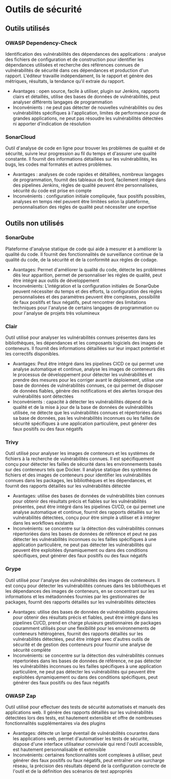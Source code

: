 # Outils de sécurité

## Outils utilisés

### OWASP Dependency-Check

Identification des vulnérabilités des dépendances des applications : analyse des fichiers de configuration et de construction pour identifier les dépendances utilisées et recherche des références connues de vulnérabilités de sécurité dans ces dépendances et production d'un rapport. L'éditeur travaille indépendament, lis le rapport et génère des métriques, résultats, la tendance qu'il extraie du rapport.

- Avantages : open source, facile à utiliser, plugin sur Jenkins, rapports clairs et détaillés, utilise des bases de données de vulnérabilités, peut analyser différents langages de programmation
- Inconvénients : ne peut pas détecter de nouvelles vulnérabilités ou des vulnérabilités spécifiques à l'application, limites de performance pour de grandes applications, ne peut pas résoudre les vulnérabilités détectées ni apporter d'indication de résolution


### SonarCloud

Outil d'analyse de code en ligne pour trouver les problèmes de qualité et de sécurité, suivre leur progression au fil du temps et d'assurer une qualité constante. Il fournit des informations détaillées sur les vulnérabilités, les bugs, les codes mal formatés et autres problèmes.

- Avantages : analyses de code rapides et détaillées, nombreux langages de programmation, fournit des tableaux de bord, facilement intégré dans des pipelines Jenkins, règles de qualité peuvent être personnalisées, sécurité du code est prise en compte
- Inconvénients : configuration initiale compliquée, faux positifs possibles, analyses en temps réel peuvent être limitées selon la plateforme,  personnalisation des règles de qualité peut nécessiter une expertise

## Outils non utilisés

### SonarQube

Plateforme d'analyse statique de code qui aide à mesurer et à améliorer la qualité du code. Il fournit des fonctionnalités de surveillance continue de la qualité du code, de la sécurité et de la conformité aux règles de codage.

- Avantages: Permet d'améliorer la qualité du code, détecte les problèmes dès leur apparition, permet de personnaliser les régles de qualité, peut être intégré aux outils de développement
- Inconvénients:  L'intégration et la configuration initiales de SonarQube peuvent nécessiter du temps et des efforts, la configuration des règles personnalisées et des paramètres peuvent être complexes, possibilité de faux positifs et faux négatifs, peut rencontrer des limitations techniques pour l'analyse de certains langages de programmation ou pour l'analyse de projets très volumineux

### Clair

Outil utilisé pour analyser les vulnérabilités connues présentes dans les bibliothèques, les dépendances et les composants logiciels des images de conteneurs. Il fournit des informations détaillées sur leur impact potentiel et les correctifs disponibles. 

- Avantages: Peut être intégré dans les pipelines CICD ce qui permet une analyse automatique et continue, analyse les images de conteneurs dès le processus de développement pour détecter les vulnérabilités et prendre des mesures pour les corriger avant le déploiement, utilise une base de données de vulnérabilités connues, ce qui permet de disposer de données fiables, génère des notifications et des alertes lorsque des vulnérabilités sont détectées
- Inconvénients : capacité à détecter les vulnérabilités dépend de la qualité et de la mise à jour de la base de données de vulnérabilités utilisée, ne détecte que les vulnérabilités connues et répertoriées dans sa base de données, pas les vulnérabilités inconnues ou les failles de sécurité spécifiques à une application particulière, peut générer des faux positifs ou des faux négatifs 

### Trivy 

Outil utilisé pour analyser les images de conteneurs et les systèmes de fichiers à la recherche de vulnérabilités connues. Il est spécifiquement conçu pour détecter les failles de sécurité dans les environnements basés sur des conteneurs tels que Docker. Il analyse statique des systèmes de fichiers et des images de conteneurs pour identifier les vulnérabilités connues dans les packages, les bibliothèques et les dépendances, et fournit des rapports détaillés sur les vulnérabilités détectée

- Avantages: utilise des bases de données de vulnérabilités bien connues pour obtenir des résultats précis et fiables sur les vulnérabilités présentes, peut être intégré dans les pipelines CI/CD, ce qui permet une analyse automatique et continue, fournit des rapports détaillés sur les vulnérabilités détectées, conçu pour être simple à utiliser et à intégrer dans les workflows existants
- Inconvénients: se concentre sur la détection des vulnérabilités connues répertoriées dans les bases de données de référence et peut ne pas détecter les vulnérabilités inconnues ou les failles spécifiques à une application particulière, ne peut pas détecter les vulnérabilités qui peuvent être exploitées dynamiquement ou dans des conditions spécifiques, peut générer des faux positifs ou des faux négatifs 

### Grype

Outil utilisé pour l'analyse des vulnérabilités des images de conteneurs. Il est conçu pour détecter les vulnérabilités connues dans les bibliothèques et les dépendances des images de conteneurs, en se concentrant sur les informations et les métadonnées fournies par les gestionnaires de packages, fournit des rapports détaillés sur les vulnérabilités détectées

- Avantages: utilise des bases de données de vulnérabilités populaires pour obtenir des résultats précis et fiables, peut être intégré dans les pipelines CI/CD, prend en charge plusieurs gestionnaires de packages couramment utilisés pour une flexibilité pour les environnements de conteneurs hétérogènes, fournit des rapports détaillés sur les vulnérabilités détectées,  peut être intégré avec d'autres outils de sécurité et de gestion des conteneurs pour fournir une analyse de sécurité complète
- Inconvénients: se concentre sur la détection des vulnérabilités connues répertoriées dans les bases de données de référence, ne pas détecter les vulnérabilités inconnues ou les failles spécifiques à une application particulière, ne peut pas détecter les vulnérabilités qui peuvent être exploitées dynamiquement ou dans des conditions spécifiques, peut générer des faux positifs ou des faux négatifs

### OWASP Zap

Outil utilisé pour effectuer des tests de sécurité automatisés et manuels des applications web. Il génère des rapports détaillés sur les vulnérabilités détectées lors des tests, est hautement extensible et offre de nombreuses fonctionnalités supplémentaires via des plugins

- Avantages: détecte un large éventail de vulnérabilités courantes dans les applications web, permet d'automatiser les tests de sécurité, dispose d'une interface utilisateur conviviale qui rend l'outil accessible, est hautement personnalisable et extensible
- Inconvénients: certaines fonctionnalités sont complexes à utiliser, peut générer des faux positifs ou faux négatifs, peut entraîner une surcharge réseau, la précision des résultats dépend de la configuration correcte de l'outil et de la définition des scénarios de test appropriés
